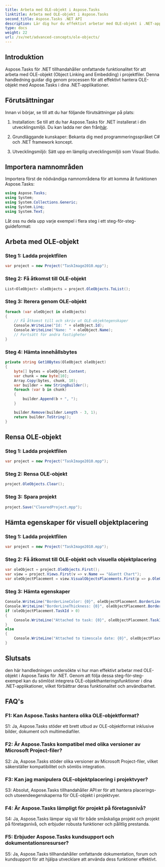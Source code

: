 ```yaml
---
title: Arbeta med OLE-objekt i Aspose.Tasks
linktitle: Arbeta med OLE-objekt i Aspose.Tasks
second_title: Aspose.Tasks .NET API
description: Lär dig hur du effektivt arbetar med OLE-objekt i .NET-applikationer med Aspose.Tasks, vilket förbättrar projektledningskapaciteten.
type: docs
weight: 22
url: /sv/net/advanced-concepts/ole-objects/
---
```

## Introduktion

Aspose.Tasks för .NET tillhandahåller omfattande funktionalitet för att arbeta med OLE-objekt (Object Linking and Embedding) i projektfiler. Denna handledning guidar dig genom processen för att effektivt hantera OLE-objekt med Aspose.Tasks i dina .NET-applikationer.

## Förutsättningar

Innan vi börjar, se till att du har följande förutsättningar på plats:

1. Installation: Se till att du har Aspose.Tasks för .NET installerat i din utvecklingsmiljö. Du kan ladda ner den från[här](https://releases.aspose.com/tasks/net/).

2. Grundläggande kunskaper: Bekanta dig med programmeringsspråket C# och .NET framework koncept.

3. Utvecklingsmiljö: Sätt upp en lämplig utvecklingsmiljö som Visual Studio.

## Importera namnområden

Importera först de nödvändiga namnområdena för att komma åt funktionen Aspose.Tasks:

```csharp
using Aspose.Tasks;
using System;
using System.Collections.Generic;
using System.Linq;
using System.Text;


```

Låt oss nu dela upp varje exempel i flera steg i ett steg-för-steg-guideformat:

## Arbeta med OLE-objekt

### Steg 1: Ladda projektfilen
```csharp
var project = new Project("TaskImage2010.mpp");
```

### Steg 2: Få åtkomst till OLE-objekt
```csharp
List<OleObject> oleObjects = project.OleObjects.ToList();
```

### Steg 3: Iterera genom OLE-objekt
```csharp
foreach (var oleObject in oleObjects)
{
    // Få åtkomst till och skriv ut OLE-objektegenskaper
    Console.WriteLine("Id: " + oleObject.Id);
    Console.WriteLine("Name: " + oleObject.Name);
    // Fortsätt för andra fastigheter
}
```

### Steg 4: Hämta innehållsbytes
```csharp
private string Get10Bytes(OleObject oleObject)
{
    byte[] bytes = oleObject.Content;
    var chunk = new byte[10];
    Array.Copy(bytes, chunk, 10);
    var builder = new StringBuilder();
    foreach (var b in chunk)
    {
        builder.Append(b + ", ");
    }

    builder.Remove(builder.Length - 3, 1);
    return builder.ToString();
}
```

## Rensa OLE-objekt

### Steg 1: Ladda projektfilen
```csharp
var project = new Project("TaskImage2010.mpp");
```

### Steg 2: Rensa OLE-objekt
```csharp
project.OleObjects.Clear();
```

### Steg 3: Spara projekt
```csharp
project.Save("ClearedProject.mpp");
```

## Hämta egenskaper för visuell objektplacering

### Steg 1: Ladda projektfilen
```csharp
var project = new Project("TaskImage2010.mpp");
```

### Steg 2: Få åtkomst till OLE-objekt och visuella objektplacering
```csharp
var oleObject = project.OleObjects.First();
var view = project.Views.First(v => v.Name == "&Gantt Chart");
var oleObjectPlacement = view.VisualObjectsPlacements.First(p => p.OleObjectId == oleObject.Id);
```

### Steg 3: Hämta egenskaper
```csharp
Console.WriteLine("BorderLineColor: {0}", oleObjectPlacement.BorderLineColor);
Console.WriteLine("BorderLineThickness: {0}", oleObjectPlacement.BorderLineThickness);
if (oleObjectPlacement.TaskId > 0)
{
    Console.WriteLine("Attached to task: {0}", oleObjectPlacement.TaskId);
}
else
{
    Console.WriteLine("Attached to timescale date: {0}", oleObjectPlacement.TimescaleDate);
}
```

## Slutsats

den här handledningen undersökte vi hur man effektivt arbetar med OLE-objekt i Aspose.Tasks för .NET. Genom att följa dessa steg-för-steg-exempel kan du sömlöst integrera OLE-objekthanteringsfunktioner i dina .NET-applikationer, vilket förbättrar deras funktionalitet och användbarhet.

## FAQ's

### F1: Kan Aspose.Tasks hantera olika OLE-objektformat?

S1: Ja, Aspose.Tasks stöder ett brett utbud av OLE-objektformat inklusive bilder, dokument och multimediafiler.

### F2: Är Aspose.Tasks kompatibel med olika versioner av Microsoft Project-filer?

S2: Ja, Aspose.Tasks stöder olika versioner av Microsoft Project-filer, vilket säkerställer kompatibilitet och sömlös integration.

### F3: Kan jag manipulera OLE-objektplacering i projektvyer?

S3: Absolut, Aspose.Tasks tillhandahåller API:er för att hantera placerings- och utseendeegenskaperna för OLE-objekt i projektvyer.

### F4: Är Aspose.Tasks lämpligt för projekt på företagsnivå?

S4: Ja, Aspose.Tasks lämpar sig väl för både småskaliga projekt och projekt på företagsnivå, och erbjuder robusta funktioner och pålitlig prestanda.

### F5: Erbjuder Aspose.Tasks kundsupport och dokumentationsresurser?

S5: Ja, Aspose.Tasks tillhandahåller omfattande dokumentation, forum och kundsupport för att hjälpa utvecklare att använda dess funktioner effektivt.